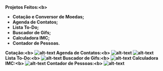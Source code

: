 <b>Projetos Feitos:<b\>
- Cotação e Conversor de Moedas;
- Agenda de Contatos;
- Lista To-Do;
- Buscador de Gifs;
- Calculadora IMC;
- Contador de Pessoas.

<b>Cotação:\<b\>
![alt-text](https://github.com/perinm/flutter-apps/blob/master/Gifs%20de%20apps/cotacao.gif)
<b>Agenda de Contatos:\<b\>
![alt-text](https://github.com/perinm/flutter-apps/blob/master/Gifs%20de%20apps/Agenda_de_Contatos_adicionar.gif)
![alt-text](https://github.com/perinm/flutter-apps/blob/master/Gifs%20de%20apps/Agenda_de_contatos_opcoes.gif)
<b>Lista To-Do:\<b\>
![alt-text](https://github.com/perinm/flutter-apps/blob/master/Gifs%20de%20apps/to-do.gif)
<b>Buscador de Gifs:\<b\>
![alt-text](https://github.com/perinm/flutter-apps/blob/master/Gifs%20de%20apps/buscador_de_gifs.gif)
<b>Calculadora IMC:\<b\>
![alt-text](https://github.com/perinm/flutter-apps/blob/master/Gifs%20de%20apps/Calculadora_imc.gif)
<b>Contador de Pessoas:\<b\>
![alt-text](https://github.com/perinm/flutter-apps/blob/master/Gifs%20de%20apps/contador_de_pessoas.gif)
